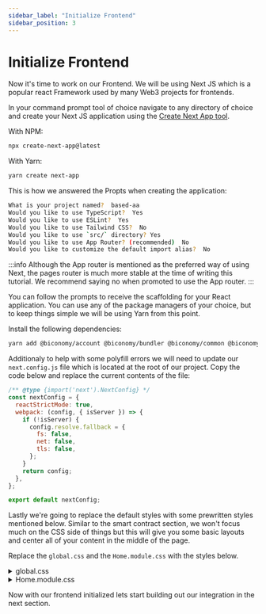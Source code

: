 ```yaml
---
sidebar_label: "Initialize Frontend"
sidebar_position: 3
---
```


# Initialize Frontend

Now it's time to work on our Frontend. We will be using Next JS which is a popular react Framework used by many Web3 projects for frontends.

In your command prompt tool of choice navigate to any directory of choice and create your Next JS application using the [Create Next App tool](https://nextjs.org/docs/pages/api-reference/create-next-app).

With NPM:

```bash
npx create-next-app@latest
```

With Yarn:

```bash
yarn create next-app
```

This is how we answered the Propts when creating the application:

```bash
What is your project named?  based-aa
Would you like to use TypeScript?  Yes
Would you like to use ESLint?  Yes
Would you like to use Tailwind CSS?  No
Would you like to use `src/` directory? Yes
Would you like to use App Router? (recommended)  No
Would you like to customize the default import alias?  No
```

:::info
Although the App router is mentioned as the preferred way of using Next, the pages router is much more stable at the time of writing this tutorial. We recommend saying no when promoted to use the App router.
:::

You can follow the prompts to receive the scaffolding for your React application. You can use any of the package managers of your choice, but to keep things simple we will be using Yarn from this point.

Install the following dependencies:

```bash
yarn add @biconomy/account @biconomy/bundler @biconomy/common @biconomy/core-types @biconomy/paymaster @biconomy/modules ethers@5.7.2 react-toastify
```

Additionaly to help with some polyfill errors we will need to update our `next.config.js` file which is located at the root of our project. Copy the code below and replace the current contents of the file:

```js
/** @type {import('next').NextConfig} */
const nextConfig = {
  reactStrictMode: true,
  webpack: (config, { isServer }) => {
    if (!isServer) {
      config.resolve.fallback = {
        fs: false,
        net: false,
        tls: false,
      };
    }
    return config;
  },
};

export default nextConfig;
```

Lastly we're going to replace the default styles with some prewritten styles mentioned below. Similar to the smart contract section, we won't focus much on the CSS side of things but this will give you some basic layouts and center all of your content in the middle of the page.

Replace the `global.css` and the `Home.module.css` with the styles below.

<details>
  <summary> global.css </summary>

```css
:root {
  font-family: Inter, system-ui, Avenir, Helvetica, Arial, sans-serif;
  line-height: 1.5;
  font-weight: 400;

  color-scheme: light dark;
  color: rgba(255, 255, 255, 0.87);
  background-color: #242424;

  font-synthesis: none;
  text-rendering: optimizeLegibility;
  -webkit-font-smoothing: antialiased;
  -moz-osx-font-smoothing: grayscale;
  -webkit-text-size-adjust: 100%;
}

a {
  font-weight: 500;
  color: #646cff;
  text-decoration: inherit;
}
a:hover {
  color: #535bf2;
}

body {
  margin: 0;
  display: flex;
  place-items: center;
  min-width: 320px;
  min-height: 100vh;
}

h1 {
  font-size: 3.2em;
  line-height: 1.1;
}

button {
  border-radius: 8px;
  border: 1px solid transparent;
  padding: 0.6em 1.2em;
  font-size: 1em;
  font-weight: 500;
  font-family: inherit;
  background-color: #1a1a1a;
  cursor: pointer;
  transition: border-color 0.25s;
}
button:hover {
  border-color: #646cff;
}
button:focus,
button:focus-visible {
  outline: 4px auto -webkit-focus-ring-color;
}

@media (prefers-color-scheme: light) {
  :root {
    color: #213547;
    background-color: #ffffff;
  }
  a:hover {
    color: #747bff;
  }
  button {
    background-color: #f9f9f9;
  }
}
```

</details>

<details>
  <summary> Home.module.css </summary>

```css
#root {
  max-width: 1280px;
  margin: 0 auto;
  padding: 2rem;
  text-align: center;
}

.logo {
  height: 6em;
  padding: 1.5em;
  will-change: filter;
  transition: filter 300ms;
}
.logo:hover {
  filter: drop-shadow(0 0 2em #646cffaa);
}
.logo.react:hover {
  filter: drop-shadow(0 0 2em #61dafbaa);
}

@keyframes logo-spin {
  from {
    transform: rotate(0deg);
  }
  to {
    transform: rotate(360deg);
  }
}

@media (prefers-reduced-motion: no-preference) {
  a:nth-of-type(2) .logo {
    animation: logo-spin infinite 20s linear;
  }
}

.card {
  padding: 2em;
}

.read-the-docs {
  color: #884c30;
}

.linkWrapper {
  margin-top: 15px;
}

.read-the-docs:hover {
  color: #b84814;
  transition: 0.7s;
}

.demoButton {
  background-color: #884c30;
  color: #fff;
  margin-bottom: 5px;
}

.demoButton:hover {
  background-color: #b84814;
  transition: 0.7s;
}

.viewNFT {
  color: #b84814;
}
#root {
  max-width: 1280px;
  margin: 0 auto;
  padding: 2rem;
  text-align: center;
}

.logo {
  height: 6em;
  padding: 1.5em;
  will-change: filter;
  transition: filter 300ms;
}
.logo:hover {
  filter: drop-shadow(0 0 2em #646cffaa);
}
.logo.react:hover {
  filter: drop-shadow(0 0 2em #61dafbaa);
}

@keyframes logo-spin {
  from {
    transform: rotate(0deg);
  }
  to {
    transform: rotate(360deg);
  }
}

@media (prefers-reduced-motion: no-preference) {
  a:nth-of-type(2) .logo {
    animation: logo-spin infinite 20s linear;
  }
}

.card {
  padding: 2em;
}

.readDocs {
  color: #ff4e17;
}

.linkWrapper {
  margin-top: 15px;
}

.readDocs:hover {
  color: #b84814;
  transition: 0.7s;
}

.demoButton {
  background-color: #ff4e17;
  color: #fff;
  margin-bottom: 5px;
}

.demoButton:hover {
  background-color: #b84814;
  transition: 0.7s;
}

.viewNFT {
  color: #ff4e17;
}

.demoContainter {
  text-align: center;
  width: 100vw;
}

.main {
  text-align: center;
  width: 100vw;
}

.connect {
  background-color: #ff4e17;
  color: #fff;
}
```

</details>

Now with our frontend initialized lets start building out our integration in the next section.
